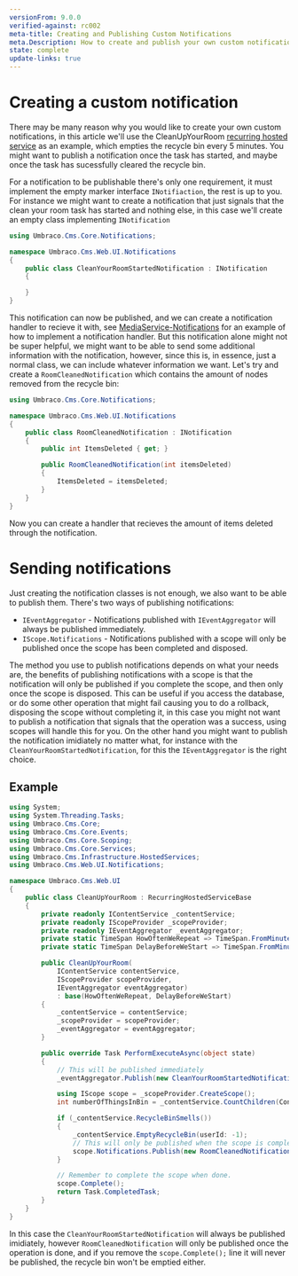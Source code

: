 ```yaml
---
versionFrom: 9.0.0
verified-against: rc002
meta-title: Creating and Publishing Custom Notifications
meta.Description: How to create and publish your own custom notifications
state: complete
update-links: true
---
```


# Creating a custom notification

There may be many reason why you would like to create your own custom notifications, in this article we'll use the CleanUpYourRoom [recurring hosted service](../Scheduling/index-v9.md) as an example, which empties the recycle bin every 5 minutes. You might want to publish a notification once the task has started, and maybe once the task has sucessfully cleared the recycle bin.

For a notification to be publishable there's only one requirement, it must implement the empty marker interface `INotifiaction`, the rest is up to you. For instance we might want to create a notification that just signals that the clean your room task has started and nothing else, in this case we'll create an empty class implementing `INotification`

```C#
using Umbraco.Cms.Core.Notifications;

namespace Umbraco.Cms.Web.UI.Notifications
{
    public class CleanYourRoomStartedNotification : INotification
    {

    }
}
```

This notification can now be published, and we can create a notification handler to recieve it with, see [MediaService-Notifications](MediaService-Notifications.md) for an example of how to implement a notification handler. But this notification alone might not be super helpful, we might want to be able to send some additional information with the notification, however, since this is, in essence, just a normal class, we can include whatever information we want. Let's try and create a `RoomCleanedNotification` which contains the amount of nodes removed from the recycle bin:

```C#
using Umbraco.Cms.Core.Notifications;

namespace Umbraco.Cms.Web.UI.Notifications
{
    public class RoomCleanedNotification : INotification
    {
        public int ItemsDeleted { get; }

        public RoomCleanedNotification(int itemsDeleted)
        {
            ItemsDeleted = itemsDeleted;
        }
    }
}
```

Now you can create a handler that recieves the amount of items deleted through the notification.

# Sending notifications

Just creating the notification classes is not enough, we also want to be able to publish them. There's two ways of publishing notifications:

* `IEventAggregator` - Notifications published with `IEventAggregator` will always be published immediately.
* `IScope.Notifications` - Notifications published with a scope will only be published once the scope has been completed and disposed. 

The method you use to publish notifications depends on what your needs are, the benefits of publishing notifications with a scope is that the notification will only be published if you complete the scope, and then only once the scope is disposed. This can be useful if you access the database, or do some other operation that might fail causing you to do a rollback, disposing the scope without completing it, in this case you might not want to publish a notification that signals that the operation was a success, using scopes will handle this for you. On the other hand you might want to publish the notification imidiately no matter what, for instance with the `CleanYourRoomStartedNotification`, for this the `IEventAggregator` is the right choice.

## Example

```C#
using System;
using System.Threading.Tasks;
using Umbraco.Cms.Core;
using Umbraco.Cms.Core.Events;
using Umbraco.Cms.Core.Scoping;
using Umbraco.Cms.Core.Services;
using Umbraco.Cms.Infrastructure.HostedServices;
using Umbraco.Cms.Web.UI.Notifications;

namespace Umbraco.Cms.Web.UI
{
    public class CleanUpYourRoom : RecurringHostedServiceBase
    {
        private readonly IContentService _contentService;
        private readonly IScopeProvider _scopeProvider;
        private readonly IEventAggregator _eventAggregator;
        private static TimeSpan HowOftenWeRepeat => TimeSpan.FromMinutes(5);
        private static TimeSpan DelayBeforeWeStart => TimeSpan.FromMinutes(1);

        public CleanUpYourRoom(
            IContentService contentService,
            IScopeProvider scopeProvider,
            IEventAggregator eventAggregator)
            : base(HowOftenWeRepeat, DelayBeforeWeStart)
        {
            _contentService = contentService;
            _scopeProvider = scopeProvider;
            _eventAggregator = eventAggregator;
        }

        public override Task PerformExecuteAsync(object state)
        {
            // This will be published immediately
            _eventAggregator.Publish(new CleanYourRoomStartedNotification());

            using IScope scope = _scopeProvider.CreateScope();
            int numberOfThingsInBin = _contentService.CountChildren(Constants.System.RecycleBinContent);

            if (_contentService.RecycleBinSmells())
            {
                _contentService.EmptyRecycleBin(userId: -1);
                // This will only be published when the scope is completed and disposed.
                scope.Notifications.Publish(new RoomCleanedNotification(numberOfThingsInBin));
            }

            // Remember to complete the scope when done.
            scope.Complete();
            return Task.CompletedTask;
        }
    }
}
```

In this case the `CleanYourRoomStartedNotification` will always be published imidiately, however `RoomCleanedNotification` will only be published once the operation is done, and if you remove the `scope.Complete();` line it will never be published, the recycle bin won't be emptied either. 

